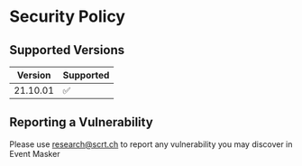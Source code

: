 # Security Policy

## Supported Versions

| Version | Supported          |
| ------- | ------------------ |
| 21.10.01   | :white_check_mark: |

## Reporting a Vulnerability

Please use research@scrt.ch to report any vulnerability you may discover in Event Masker

